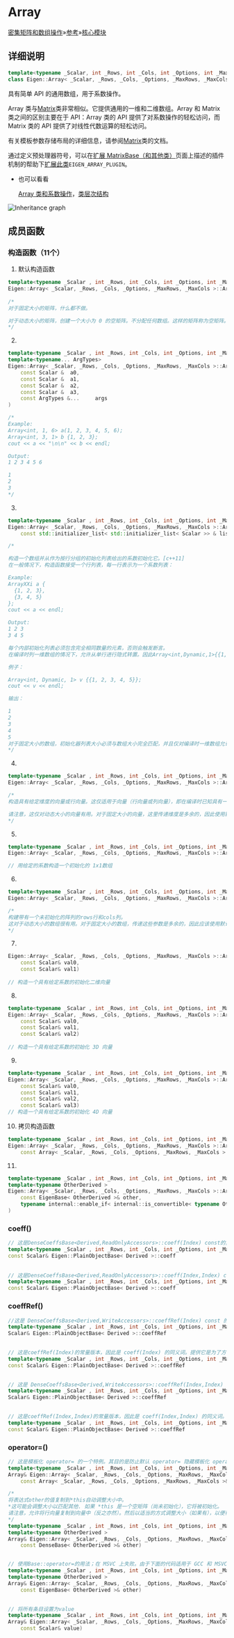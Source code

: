 # Array

[密集矩阵和数组操作](https://eigen.tuxfamily.org/dox/group__DenseMatrixManipulation__chapter.html)»[参考](https://eigen.tuxfamily.org/dox/group__DenseMatrixManipulation__Reference.html)»[核心模块](https://eigen.tuxfamily.org/dox/group__Core__Module.html)

## 详细说明

```cpp
template<typename _Scalar, int _Rows, int _Cols, int _Options, int _MaxRows, int _MaxCols> 
class Eigen::Array< _Scalar, _Rows, _Cols, _Options, _MaxRows, _MaxCols >
```

具有简单 API 的通用数组，用于系数操作。

Array 类与[Matrix](https://eigen.tuxfamily.org/dox/classEigen_1_1Matrix.html)类非常相似。它提供通用的一维和二维数组。Array 和 Matrix 类之间的区别主要在于 API：Array 类的 API 提供了对系数操作的轻松访问，而 Matrix 类的 API 提供了对线性代数运算的轻松访问。

有关模板参数存储布局的详细信息，请参阅[Matrix](https://eigen.tuxfamily.org/dox/classEigen_1_1Matrix.html)类的文档。

通过定义预处理器符号，可以在[扩展 MatrixBase（和其他类）](https://eigen.tuxfamily.org/dox/TopicCustomizing_Plugins.html)页面上描述的插件机制的帮助下[扩展此类](https://eigen.tuxfamily.org/dox/TopicCustomizing_Plugins.html)`EIGEN_ARRAY_PLUGIN`。

- 也可以看看

    [Array 类和系数操作](https://eigen.tuxfamily.org/dox/group__TutorialArrayClass.html)，[类层次结构](https://eigen.tuxfamily.org/dox/TopicClassHierarchy.html)

![Inheritance graph](Image/classEigen_1_1Array__inherit__graph.png)

## 成员函数

### 构造函数（11个）

1. 默认构造函数

```cpp
template<typename _Scalar , int _Rows, int _Cols, int _Options, int _MaxRows, int _MaxCols>
Eigen::Array< _Scalar, _Rows, _Cols, _Options, _MaxRows, _MaxCols >::Array()    
    
/*
对于固定大小的矩阵，什么都不做。

对于动态大小的矩阵，创建一个大小为 0 的空矩阵。不分配任何数组。这样的矩阵称为空矩阵。此构造函数是创建空矩阵的独特方法：不支持将矩阵大小调整为 0。
*/    
```

2. 

```cpp
template<typename _Scalar , int _Rows, int _Cols, int _Options, int _MaxRows, int _MaxCols>
template<typename... ArgTypes>
Eigen::Array< _Scalar, _Rows, _Cols, _Options, _MaxRows, _MaxCols >::Array(	
    const Scalar & 	a0,
	const Scalar & 	a1,
	const Scalar & 	a2,
	const Scalar & 	a3,
	const ArgTypes &... 	args 
)	

/*
Example: 
Array<int, 1, 6> a(1, 2, 3, 4, 5, 6);
Array<int, 3, 1> b {1, 2, 3};
cout << a << "\n\n" << b << endl;

Output:
1 2 3 4 5 6

1
2
3
*/
```

3. 

```cpp
template<typename _Scalar , int _Rows, int _Cols, int _Options, int _MaxRows, int _MaxCols>
Eigen::Array< _Scalar, _Rows, _Cols, _Options, _MaxRows, _MaxCols >::Array(	
    const std::initializer_list< std::initializer_list< Scalar >> & list)	

/*

构造一个数组并从作为按行分组的初始化列表给出的系数初始化它。[c++11]
在一般情况下，构造函数接受一个行列表，每一行表示为一个系数列表：

Example: 
ArrayXXi a {
  {1, 2, 3},
  {3, 4, 5}
};
cout << a << endl;

Output:
1 2 3
3 4 5

每个内部初始化列表必须包含完全相同数量的元素，否则会触发断言。
在编译时列一维数组的情况下，允许从单行进行隐式转置。因此Array<int,Dynamic,1>{{1,2,3,4,5}}是合法的，Array<int,Dynamic,1>{{1},{2},{3},{4},{5}}可以避免更冗长的语法：

例子：

Array<int, Dynamic, 1> v {{1, 2, 3, 4, 5}};
cout << v << endl;

输出：

1 
2 
3 
4 
5
对于固定大小的数组，初始化器列表大小必须与数组大小完全匹配，并且仅对编译时一维数组允许隐式转置。
*/    
```

4. 

```cpp
template<typename _Scalar , int _Rows, int _Cols, int _Options, int _MaxRows, int _MaxCols>
Eigen::Array< _Scalar, _Rows, _Cols, _Options, _MaxRows, _MaxCols >::Array(Index dim)	

/*
构造具有给定维度的向量或行向量。这仅适用于向量（行向量或列向量），即在编译时已知具有一行或一列的矩阵。

请注意，这仅对动态大小的向量有用。对于固定大小的向量，这里传递维度是多余的，因此使用默认构造函数Array()更有意义。
*/
```

5. 

```cpp
template<typename _Scalar , int _Rows, int _Cols, int _Options, int _MaxRows, int _MaxCols>
Eigen::Array< _Scalar, _Rows, _Cols, _Options, _MaxRows, _MaxCols >::Array(const Scalar& value)	

// 用给定的系数构造一个初始化的 1x1数组    
```

6. 

```cpp
template<typename _Scalar , int _Rows, int _Cols, int _Options, int _MaxRows, int _MaxCols>
Eigen::Array< _Scalar, _Rows, _Cols, _Options, _MaxRows, _MaxCols >::Array(Index rows, Index cols)	

/*
构建带有一个未初始化的阵列的rows行和cols列。
这对于动态大小的数组很有用。对于固定大小的数组，传递这些参数是多余的，因此应该使用默认构造函数Array()代替。
*/
```

7. 

```cpp
Eigen::Array< _Scalar, _Rows, _Cols, _Options, _MaxRows, _MaxCols >::Array(	
    const Scalar& val0,
    const Scalar& val1)
    
// 构造一个具有给定系数的初始化二维向量    
```

8. 

```cpp
template<typename _Scalar , int _Rows, int _Cols, int _Options, int _MaxRows, int _MaxCols>
Eigen::Array< _Scalar, _Rows, _Cols, _Options, _MaxRows, _MaxCols >::Array(	
    const Scalar& val0,
    const Scalar& val1,
    const Scalar& val2)	
    
// 构造一个具有给定系数的初始化 3D 向量
```

9. 

```cpp
template<typename _Scalar , int _Rows, int _Cols, int _Options, int _MaxRows, int _MaxCols>
Eigen::Array< _Scalar, _Rows, _Cols, _Options, _MaxRows, _MaxCols >::Array(	
    const Scalar& val0,
    const Scalar& val1,
    const Scalar& val2,
    const Scalar& val3)
// 构造一个具有给定系数的初始化 4D 向量
```

10. 拷贝构造函数

```cpp
template<typename _Scalar , int _Rows, int _Cols, int _Options, int _MaxRows, int _MaxCols>
Eigen::Array< _Scalar, _Rows, _Cols, _Options, _MaxRows, _MaxCols >::Array(	
    const Array< _Scalar, _Rows, _Cols, _Options, _MaxRows, _MaxCols > & other)
```

11. 

```cpp
template<typename _Scalar , int _Rows, int _Cols, int _Options, int _MaxRows, int _MaxCols>
template<typename OtherDerived >
Eigen::Array< _Scalar, _Rows, _Cols, _Options, _MaxRows, _MaxCols >::Array(
    const EigenBase< OtherDerived >& other,
    typename internal::enable_if< internal::is_convertible< typename OtherDerived::Scalar, Scalar >::value, PrivateType >::type = PrivateType() 
)	
```

### coeff()

```cpp
// 这是DenseCoeffsBase<Derived,ReadOnlyAccessors>::coeff(Index) const的重载版本，用于绕过表达式的求值器的创建，从而节省编译工作。 
template<typename _Scalar , int _Rows, int _Cols, int _Options, int _MaxRows, int _MaxCols>
const Scalar& Eigen::PlainObjectBase< Derived >::coeff
    
    
// 这是DenseCoeffsBase<Derived,ReadOnlyAccessors>::coeff(Index,Index) const的重载版本，用于绕过表达式的求值器的创建，从而节省编译工作。   
template<typename _Scalar , int _Rows, int _Cols, int _Options, int _MaxRows, int _MaxCols>
const Scalar& Eigen::PlainObjectBase< Derived >::coeff
```

### coeffRef()

```cpp
//这是 DenseCoeffsBase<Derived,WriteAccessors>::coeffRef(Index) const 的重载版本，用于绕过表达式的求值器的创建，从而节省编译工作。
template<typename _Scalar , int _Rows, int _Cols, int _Options, int _MaxRows, int _MaxCols>
Scalar& Eigen::PlainObjectBase< Derived >::coeffRef
    

// 这是coeffRef(Index)的常量版本，因此是 coeff(Index) 的同义词。提供它是为了方便。
template<typename _Scalar , int _Rows, int _Cols, int _Options, int _MaxRows, int _MaxCols>
const Scalar& Eigen::PlainObjectBase< Derived >::coeffRef

    
// 这是 DenseCoeffsBase<Derived,WriteAccessors>::coeffRef(Index,Index) const 的重载版本，用于绕过表达式的求值器的创建，从而节省编译工作。
template<typename _Scalar , int _Rows, int _Cols, int _Options, int _MaxRows, int _MaxCols>
Scalar& Eigen::PlainObjectBase< Derived >::coeffRef

    
// 这是coeffRef(Index,Index)的常量版本，因此是 coeff(Index,Index) 的同义词。提供它是为了方便。
template<typename _Scalar , int _Rows, int _Cols, int _Options, int _MaxRows, int _MaxCols>
const Scalar& Eigen::PlainObjectBase< Derived >::coeffRef
```

### operator=()

```cpp
// 这是模板化 operator= 的一个特例。其目的是防止默认 operator= 隐藏模板化 operator=
template<typename _Scalar , int _Rows, int _Cols, int _Options, int _MaxRows, int _MaxCols>
Array& Eigen::Array< _Scalar, _Rows, _Cols, _Options, _MaxRows, _MaxCols >::operator=(	
    const Array< _Scalar, _Rows, _Cols, _Options, _MaxRows, _MaxCols >& other)	

/*    
将表达式other的值复制到*this自动调整大小中。
*这可能会调整大小以匹配其他. 如果 *this 是一个空矩阵（尚未初始化），它将被初始化。
请注意，允许将行向量复制到向量中（反之亦然）。然后以适当的方式调整大小（如果有），以便行向量仍然是行向量，而向量仍然是向量。
*/
template<typename _Scalar , int _Rows, int _Cols, int _Options, int _MaxRows, int _MaxCols>
template<typename OtherDerived >
Array& Eigen::Array< _Scalar, _Rows, _Cols, _Options, _MaxRows, _MaxCols >::operator=(	
    const DenseBase< OtherDerived >& other)	


// 使用Base::operator=的用法；在 MSVC 上失败。由于下面的代码适用于 GCC 和 MSVC，我们跳过了“使用”的用法。这应该只对 operator= 执行  
template<typename _Scalar , int _Rows, int _Cols, int _Options, int _MaxRows, int _MaxCols>
template<typename OtherDerived >
Array& Eigen::Array< _Scalar, _Rows, _Cols, _Options, _MaxRows, _MaxCols >::operator=(	
    const EigenBase< OtherDerived >& other)	
 

// 将所有条目设置为value    
template<typename _Scalar , int _Rows, int _Cols, int _Options, int _MaxRows, int _MaxCols>
Array& Eigen::Array< _Scalar, _Rows, _Cols, _Options, _MaxRows, _MaxCols >::operator=(	
    const Scalar& value)	   
```

